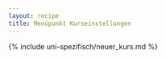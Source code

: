 ```yaml
---
layout: recipe
title: Menüpunkt Kurseinstellungen
---
```


{% include uni-spezifisch/neuer_kurs.md %}